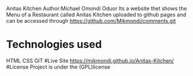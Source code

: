 Anitas Kitchen
Author:Michael Omondi Oduor
Its a website thet shows the Menu of a Restaurant called Anitas Kitchen
uploaded to github pages and can be accessed through https://github.com/Mikmondi/comments.git
# Technologies used
HTML
CSS
GIT
#Live Site
https://mikmondi.github.io/Anitas-Kitchen/
#License
Project is under the (GPL)license

